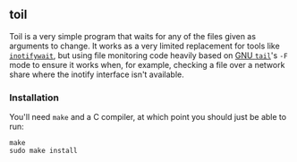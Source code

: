 ## toil

Toil is a very simple program that waits for any of the files given as
arguments to change.  It works as a very limited replacement for tools like
[`inotifywait`][inotifywait], but using file monitoring code heavily based on
[GNU `tail`][tail]'s `-F` mode to ensure it works when, for example, checking a
file over a network share where the inotify interface isn't available.

[inotifywait]: https://linux.die.net/man/1/inotifywait
[tail]: https://www.gnu.org/software/coreutils/manual/html_node/tail-invocation.html

### Installation

You'll need `make` and a C compiler, at which point you should just be able to
run:

    make
    sudo make install
